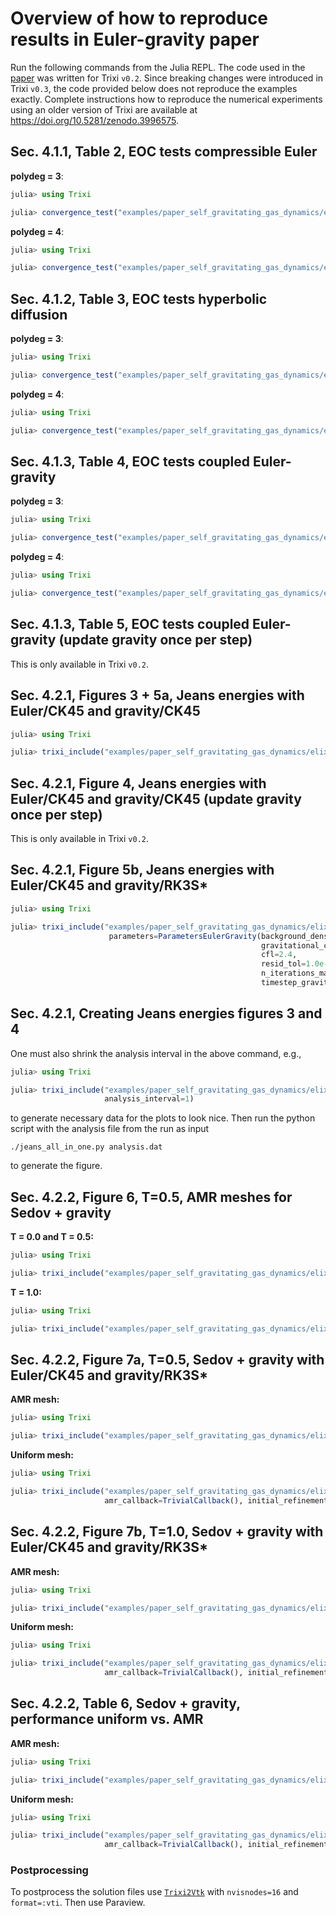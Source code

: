 # Overview of how to reproduce results in Euler-gravity paper

Run the following commands from the Julia REPL. The code used in the
[paper](https://arxiv.org/abs/2008.10593)
was written for Trixi `v0.2`. Since breaking changes were introduced
in Trixi `v0.3`, the code provided below does not reproduce the examples
exactly. Complete instructions how to reproduce the numerical experiments
using an older version of Trixi are available at
https://doi.org/10.5281/zenodo.3996575.

## Sec. 4.1.1, Table 2, EOC tests compressible Euler
**polydeg = 3**:
```julia
julia> using Trixi

julia> convergence_test("examples/paper_self_gravitating_gas_dynamics/elixir_euler_eoc.jl", 4)
```

**polydeg = 4**:
```julia
julia> using Trixi

julia> convergence_test("examples/paper_self_gravitating_gas_dynamics/elixir_euler_eoc.jl", 4, polydeg=4)
```

## Sec. 4.1.2, Table 3, EOC tests hyperbolic diffusion
**polydeg = 3**:
```julia
julia> using Trixi

julia> convergence_test("examples/paper_self_gravitating_gas_dynamics/elixir_hypdiff_eoc.jl", 4)
```

**polydeg = 4**:
```julia
julia> using Trixi

julia> convergence_test("examples/paper_self_gravitating_gas_dynamics/elixir_hypdiff_eoc.jl", 4, polydeg=4)
```

## Sec. 4.1.3, Table 4, EOC tests coupled Euler-gravity
**polydeg = 3**:
```julia
julia> using Trixi

julia> convergence_test("examples/paper_self_gravitating_gas_dynamics/elixir_eulergravity_eoc.jl", 4)
```

**polydeg = 4**:
```julia
julia> using Trixi

julia> convergence_test("examples/paper_self_gravitating_gas_dynamics/elixir_eulergravity_eoc.jl", 4, polydeg=4)
```

## Sec. 4.1.3, Table 5, EOC tests coupled Euler-gravity (update gravity once per step)
This is only available in Trixi `v0.2`.

## Sec. 4.2.1, Figures 3 + 5a, Jeans energies with Euler/CK45 and gravity/CK45
```julia
julia> using Trixi

julia> trixi_include("examples/paper_self_gravitating_gas_dynamics/elixir_eulergravity_jeans_instability.jl")
```

## Sec. 4.2.1, Figure 4, Jeans energies with Euler/CK45 and gravity/CK45 (update gravity once per step)
This is only available in Trixi `v0.2`.

## Sec. 4.2.1, Figure 5b, Jeans energies with Euler/CK45 and gravity/RK3S*
```julia
julia> using Trixi

julia> trixi_include("examples/paper_self_gravitating_gas_dynamics/elixir_eulergravity_jeans_instability.jl",
                      parameters=ParametersEulerGravity(background_density=1.5e7,
                                                        gravitational_constant=6.674e-8,
                                                        cfl=2.4,
                                                        resid_tol=1.0e-4,
                                                        n_iterations_max=1000,
                                                        timestep_gravity=timestep_gravity_erk52_3Sstar!))
```

## Sec. 4.2.1, Creating Jeans energies figures 3 and 4
One must also shrink the analysis interval in the above command, e.g.,
```julia
julia> using Trixi

julia> trixi_include("examples/paper_self_gravitating_gas_dynamics/elixir_eulergravity_jeans_instability.jl",
                     analysis_interval=1)
```
to generate necessary data for the plots to look nice. Then run the python
script with the analysis file from the run as input
```
./jeans_all_in_one.py analysis.dat
```
to generate the figure.

## Sec. 4.2.2, Figure 6, T=0.5, AMR meshes for Sedov + gravity
**T = 0.0 and T = 0.5:**
```julia
julia> using Trixi

julia> trixi_include("examples/paper_self_gravitating_gas_dynamics/elixir_eulergravity_sedov_blast_wave.jl", tspan=(0.0, 0.5))
```

**T = 1.0:**
```julia
julia> using Trixi

julia> trixi_include("examples/paper_self_gravitating_gas_dynamics/elixir_eulergravity_sedov_blast_wave.jl")
```

## Sec. 4.2.2, Figure 7a, T=0.5, Sedov + gravity with Euler/CK45 and gravity/RK3S*
**AMR mesh:**
```julia
julia> using Trixi

julia> trixi_include("examples/paper_self_gravitating_gas_dynamics/elixir_eulergravity_sedov_blast_wave.jl", tspan=(0.0, 0.5))
```

**Uniform mesh:**
```julia
julia> using Trixi

julia> trixi_include("examples/paper_self_gravitating_gas_dynamics/elixir_eulergravity_sedov_blast_wave.jl",
                     amr_callback=TrivialCallback(), initial_refinement_level=8, t_end=0.5)
```

## Sec. 4.2.2, Figure 7b, T=1.0, Sedov + gravity with Euler/CK45 and gravity/RK3S*
**AMR mesh:**
```julia
julia> using Trixi

julia> trixi_include("examples/paper_self_gravitating_gas_dynamics/elixir_eulergravity_sedov_blast_wave.jl")
```

**Uniform mesh:**
```julia
julia> using Trixi

julia> trixi_include("examples/paper_self_gravitating_gas_dynamics/elixir_eulergravity_sedov_blast_wave.jl",
                     amr_callback=TrivialCallback(), initial_refinement_level=8)
```

## Sec. 4.2.2, Table 6, Sedov + gravity, performance uniform vs. AMR
**AMR mesh:**
```julia
julia> using Trixi

julia> trixi_include("examples/paper_self_gravitating_gas_dynamics/elixir_eulergravity_sedov_blast_wave.jl")
```

**Uniform mesh:**
```julia
julia> using Trixi

julia> trixi_include("examples/paper_self_gravitating_gas_dynamics/elixir_eulergravity_sedov_blast_wave.jl",
                     amr_callback=TrivialCallback(), initial_refinement_level=8)
```

### Postprocessing
To postprocess the solution files use [`Trixi2Vtk`](https://github.com/trixi-framework/Trixi2Vtk.jl)
with `nvisnodes=16` and `format=:vti`. Then use Paraview.
